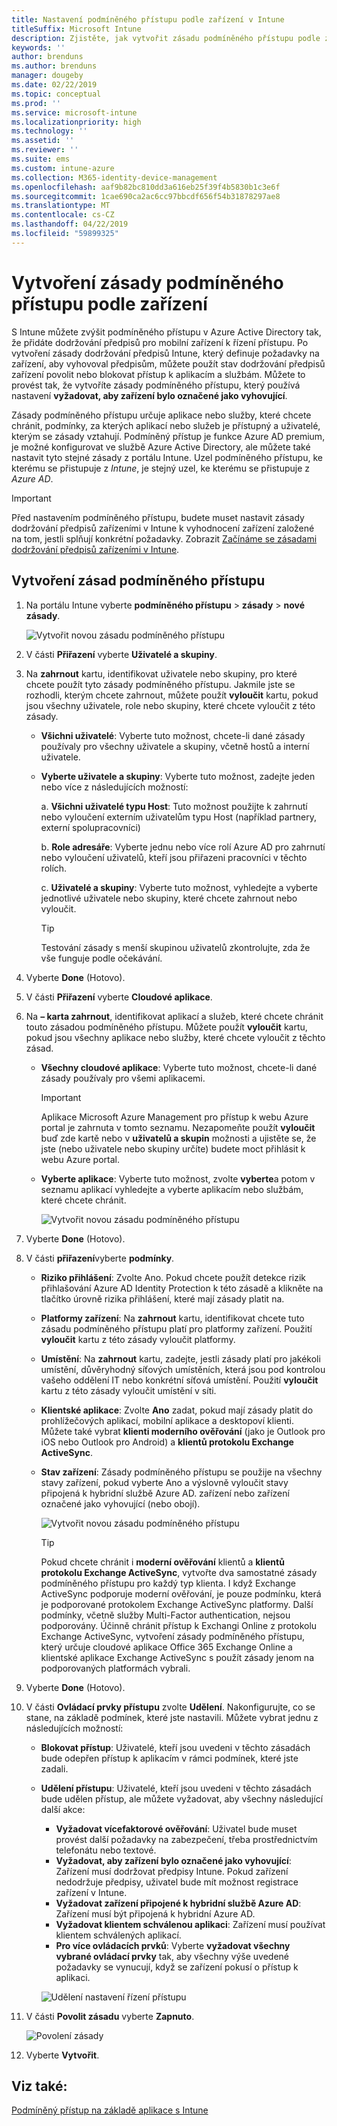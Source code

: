 ```yaml
---
title: Nastavení podmíněného přístupu podle zařízení v Intune
titleSuffix: Microsoft Intune
description: Zjistěte, jak vytvořit zásadu podmíněného přístupu podle zařízení na základě dodržování předpisů zařízení v Microsoft Intune a správy mobilních aplikací.
keywords: ''
author: brenduns
ms.author: brenduns
manager: dougeby
ms.date: 02/22/2019
ms.topic: conceptual
ms.prod: ''
ms.service: microsoft-intune
ms.localizationpriority: high
ms.technology: ''
ms.assetid: ''
ms.reviewer: ''
ms.suite: ems
ms.custom: intune-azure
ms.collection: M365-identity-device-management
ms.openlocfilehash: aaf9b82bc810dd3a616eb25f39f4b5830b1c3e6f
ms.sourcegitcommit: 1cae690ca2ac6cc97bbcdf656f54b31878297ae8
ms.translationtype: MT
ms.contentlocale: cs-CZ
ms.lasthandoff: 04/22/2019
ms.locfileid: "59899325"
---
```

# <a name="create-a-device-based-conditional-access-policy"></a>Vytvoření zásady podmíněného přístupu podle zařízení

S Intune můžete zvýšit podmíněného přístupu v Azure Active Directory tak, že přidáte dodržování předpisů pro mobilní zařízení k řízení přístupu. Po vytvoření zásady dodržování předpisů Intune, který definuje požadavky na zařízení, aby vyhovoval předpisům, můžete použít stav dodržování předpisů zařízení povolit nebo blokovat přístup k aplikacím a službám. Můžete to provést tak, že vytvoříte zásady podmíněného přístupu, který používá nastavení **vyžadovat, aby zařízení bylo označené jako vyhovující**.  

Zásady podmíněného přístupu určuje aplikace nebo služby, které chcete chránit, podmínky, za kterých aplikací nebo služeb je přístupný a uživatelé, kterým se zásady vztahují. Podmíněný přístup je funkce Azure AD premium, je možné konfigurovat ve službě Azure Active Directory, ale můžete také nastavit tyto stejné zásady z portálu Intune. Uzel podmíněného přístupu, ke kterému se přistupuje z *Intune*, je stejný uzel, ke kterému se přistupuje z *Azure AD*.  

> [!IMPORTANT]
> Před nastavením podmíněného přístupu, budete muset nastavit zásady dodržování předpisů zařízeními v Intune k vyhodnocení zařízení založené na tom, jestli splňují konkrétní požadavky. Zobrazit [Začínáme se zásadami dodržování předpisů zařízeními v Intune](device-compliance-get-started.md).

## <a name="create-conditional-access-policy"></a>Vytvoření zásad podmíněného přístupu

1.  Na portálu Intune vyberte **podmíněného přístupu** > **zásady** > **nové zásady**.
   
    ![Vytvořit novou zásadu podmíněného přístupu](media/create-conditional-access-intune/create-ca.png)
 
2.  V části **Přiřazení** vyberte **Uživatelé a skupiny**. 
3.  Na **zahrnout** kartu, identifikovat uživatele nebo skupiny, pro které chcete použít tyto zásady podmíněného přístupu. Jakmile jste se rozhodli, kterým chcete zahrnout, můžete použít **vyloučit** kartu, pokud jsou všechny uživatele, role nebo skupiny, které chcete vyloučit z této zásady.  
    - **Všichni uživatelé**: Vyberte tuto možnost, chcete-li dané zásady používaly pro všechny uživatele a skupiny, včetně hostů a interní uživatele.
  
    - **Vyberte uživatele a skupiny**: Vyberte tuto možnost, zadejte jeden nebo více z následujících možností:
  
      a. **Všichni uživatelé typu Host**: Tuto možnost použijte k zahrnutí nebo vyloučení externím uživatelům typu Host (například partnery, externí spolupracovníci)
       
      b. **Role adresáře**: Vyberte jednu nebo více rolí Azure AD pro zahrnutí nebo vyloučení uživatelů, kteří jsou přiřazeni pracovníci v těchto rolích.
      
      c. **Uživatelé a skupiny**: Vyberte tuto možnost, vyhledejte a vyberte jednotlivé uživatele nebo skupiny, které chcete zahrnout nebo vyloučit.
     
       > [!TIP]  
       > Testování zásady s menší skupinou uživatelů zkontrolujte, zda že vše funguje podle očekávání.
4.  Vyberte **Done** (Hotovo).
5.  V části **Přiřazení** vyberte **Cloudové aplikace**. 
6.  Na **– karta zahrnout**, identifikovat aplikací a služeb, které chcete chránit touto zásadou podmíněného přístupu. Můžete použít **vyloučit** kartu, pokud jsou všechny aplikace nebo služby, které chcete vyloučit z těchto zásad.
    - **Všechny cloudové aplikace**: Vyberte tuto možnost, chcete-li dané zásady používaly pro všemi aplikacemi.
      > [!IMPORTANT]  
      > Aplikace Microsoft Azure Management pro přístup k webu Azure portal je zahrnuta v tomto seznamu. Nezapomeňte použít **vyloučit** buď zde kartě nebo v **uživatelů a skupin** možnosti a ujistěte se, že jste (nebo uživatele nebo skupiny určíte) budete moct přihlásit k webu Azure portal. 

    - **Vyberte aplikace**: Vyberte tuto možnost, zvolte **vyberte**a potom v seznamu aplikací vyhledejte a vyberte aplikacím nebo službám, které chcete chránit.
    
      ![Vytvořit novou zásadu podmíněného přístupu](media/create-conditional-access-intune/create-ca-select-apps.png)

7.  Vyberte **Done** (Hotovo).
8.  V části **přiřazení**vyberte **podmínky**.
    - **Riziko přihlášení**: Zvolte Ano. Pokud chcete použít detekce rizik přihlašování Azure AD Identity Protection k této zásadě a klikněte na tlačítko úrovně rizika přihlášení, které mají zásady platit na.
    - **Platformy zařízení**: Na **zahrnout** kartu, identifikovat chcete tuto zásadu podmíněného přístupu platí pro platformy zařízení. Použití **vyloučit** kartu z této zásady vyloučit platformy.
    - **Umístění**: Na **zahrnout** kartu, zadejte, jestli zásady platí pro jakékoli umístění, důvěryhodný síťových umístěních, která jsou pod kontrolou vašeho oddělení IT nebo konkrétní síťová umístění. Použití **vyloučit** kartu z této zásady vyloučit umístění v síti. 
    - **Klientské aplikace**: Zvolte **Ano** zadat, pokud mají zásady platit do prohlížečových aplikací, mobilní aplikace a desktopoví klienti. Můžete také vybrat **klienti moderního ověřování** (jako je Outlook pro iOS nebo Outlook pro Android) a **klientů protokolu Exchange ActiveSync**.
    - **Stav zařízení**: Zásady podmíněného přístupu se použije na všechny stavy zařízení, pokud vyberte Ano a výslovně vyloučit stavy připojená k hybridní službě Azure AD. zařízení nebo zařízení označené jako vyhovující (nebo obojí).
    
      ![Vytvořit novou zásadu podmíněného přístupu](media/create-conditional-access-intune/create-ca-device-platforms.png)

      > [!TIP]  
      > Pokud chcete chránit i **moderní ověřování** klientů a **klientů protokolu Exchange ActiveSync**, vytvořte dva samostatné zásady podmíněného přístupu pro každý typ klienta. I když Exchange ActiveSync podporuje moderní ověřování, je pouze podmínku, která je podporované protokolem Exchange ActiveSync platformy. Další podmínky, včetně služby Multi-Factor authentication, nejsou podporovány. Účinně chránit přístup k Exchangi Online z protokolu Exchange ActiveSync, vytvoření zásady podmíněného přístupu, který určuje cloudové aplikace Office 365 Exchange Online a klientské aplikace Exchange ActiveSync s použít zásady jenom na podporovaných platformách vybrali.

9.  Vyberte **Done** (Hotovo).
10. V části **Ovládací prvky přístupu** zvolte **Udělení**. Nakonfigurujte, co se stane, na základě podmínek, které jste nastavili.  Můžete vybrat jednu z následujících možností:
    - **Blokovat přístup**: Uživatelé, kteří jsou uvedeni v těchto zásadách bude odepřen přístup k aplikacím v rámci podmínek, které jste zadali.
    - **Udělení přístupu**: Uživatelé, kteří jsou uvedeni v těchto zásadách bude udělen přístup, ale můžete vyžadovat, aby všechny následující další akce:
      - **Vyžadovat vícefaktorové ověřování**: Uživatel bude muset provést další požadavky na zabezpečení, třeba prostřednictvím telefonátu nebo textové.
      - **Vyžadovat, aby zařízení bylo označené jako vyhovující**: Zařízení musí dodržovat předpisy Intune. Pokud zařízení nedodržuje předpisy, uživatel bude mít možnost registrace zařízení v Intune. 
      - **Vyžadovat zařízení připojené k hybridní službě Azure AD**: Zařízení musí být připojená k hybridní Azure AD.
      - **Vyžadovat klientem schválenou aplikaci**: Zařízení musí používat klientem schválených aplikací. 
      - **Pro více ovládacích prvků**: Vyberte **vyžadovat všechny vybrané ovládací prvky** tak, aby všechny výše uvedené požadavky se vynucují, když se zařízení pokusí o přístup k aplikaci.
    
      ![Udělení nastavení řízení přístupu](media/create-conditional-access-intune/create-ca-grant-access-settings.png)
 
11. V části **Povolit zásadu** vyberte **Zapnuto**.
     
     ![Povolení zásady](media/create-conditional-access-intune/enable-policy.png)

12. Vyberte **Vytvořit**.

## <a name="see-also"></a>Viz také:
[Podmíněný přístup na základě aplikace s Intune](app-based-conditional-access-intune.md)

